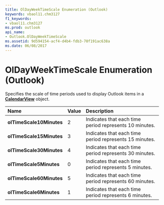 ```yaml
---
title: OlDayWeekTimeScale Enumeration (Outlook)
keywords: vbaol11.chm3127
f1_keywords:
- vbaol11.chm3127
ms.prod: outlook
api_name:
- Outlook.OlDayWeekTimeScale
ms.assetid: 9d594154-acf4-d4b4-fdb3-70f191ac638a
ms.date: 06/08/2017
---
```



# OlDayWeekTimeScale Enumeration (Outlook)

Specifies the scale of time periods used to display Outlook items in a  **[CalendarView](Outlook.CalendarView.md)** object.



|Name|Value|Description|
|:-----|:-----|:-----|
| **olTimeScale10Minutes**|2|Indicates that each time period represents 10 minutes.|
| **olTimeScale15Minutes**|3|Indicates that each time period represents 15 minutes.|
| **olTimeScale30Minutes**|4|Indicates that each time period represents 30 minutes.|
| **olTimeScale5Minutes**|0|Indicates that each time period represents 5 minutes.|
| **olTimeScale60Minutes**|5|Indicates that each time period represents 60 minutes.|
| **olTimeScale6Minutes**|1|Indicates that each time period represents 6 minutes.|

